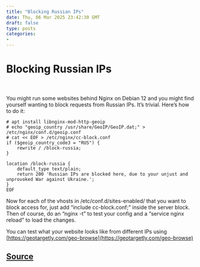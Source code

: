 ```yaml
---
title: "Blocking Russian IPs"
date: Thu, 06 Mar 2025 23:42:30 GMT
draft: false
type: posts
categories: 
- 
---
```

# Blocking Russian IPs

<br/>

<br/>
You might run some websites behind Nginx on Debian 12 and you might find yourself wanting to block requests from Russian IPs. It’s trivial. Here’s how to do it:

```
# apt install libnginx-mod-http-geoip
# echo "geoip_country /usr/share/GeoIP/GeoIP.dat;" > /etc/nginx/conf.d/geoip.conf
# cat << EOF > /etc/nginx/cc-block.conf
if ($geoip_country_code3 = "RUS") {
    rewrite / /block-russia;
}

location /block-russia {
    default_type text/plain;
    return 200 'Russian IPs are blocked here, due to your unjust and unprovoked War against Ukraine.';
}
EOF
```

Now for each of the vhosts in /etc/conf.d/sites-enabled/ that you want to block access for, just add “include cc-block.conf;” inside the server block. Then of course, do an “nginx -t” to test your config and a “service nginx reload” to load the changes.

You can test what your website looks like from different IPs using [https://geotargetly.com/geo-browse](https://geotargetly.com/geo-browse)

[Source](https://www.grepular.com/Blocking_Russian_IPs)
<br/>
---
